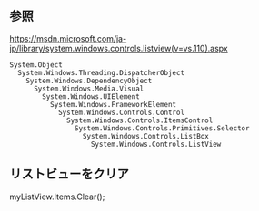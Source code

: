 ## 参照
https://msdn.microsoft.com/ja-jp/library/system.windows.controls.listview(v=vs.110).aspx
```
System.Object
  System.Windows.Threading.DispatcherObject
    System.Windows.DependencyObject
      System.Windows.Media.Visual
        System.Windows.UIElement
          System.Windows.FrameworkElement
            System.Windows.Controls.Control
              System.Windows.Controls.ItemsControl
                System.Windows.Controls.Primitives.Selector
                  System.Windows.Controls.ListBox
                    System.Windows.Controls.ListView
```

## リストビューをクリア
myListView.Items.Clear();

